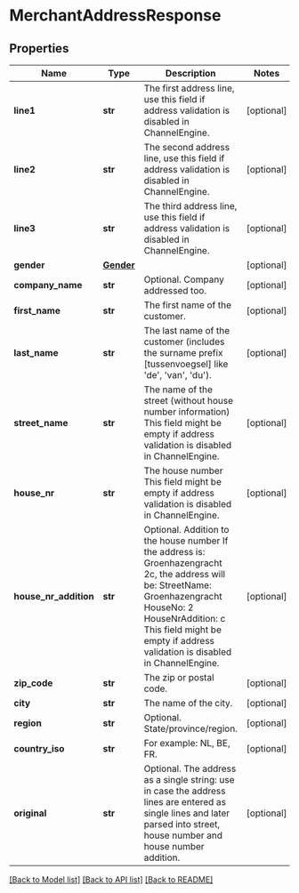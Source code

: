 # MerchantAddressResponse

## Properties
Name | Type | Description | Notes
------------ | ------------- | ------------- | -------------
**line1** | **str** | The first address line, use this field if address validation is disabled in ChannelEngine. | [optional] 
**line2** | **str** | The second address line, use this field if address validation is disabled in ChannelEngine. | [optional] 
**line3** | **str** | The third address line, use this field if address validation is disabled in ChannelEngine. | [optional] 
**gender** | [**Gender**](Gender.md) |  | [optional] 
**company_name** | **str** | Optional. Company addressed too. | [optional] 
**first_name** | **str** | The first name of the customer. | [optional] 
**last_name** | **str** | The last name of the customer (includes the surname prefix [tussenvoegsel] like &#x27;de&#x27;, &#x27;van&#x27;, &#x27;du&#x27;). | [optional] 
**street_name** | **str** | The name of the street (without house number information)  This field might be empty if address validation is disabled in ChannelEngine. | [optional] 
**house_nr** | **str** | The house number  This field might be empty if address validation is disabled in ChannelEngine. | [optional] 
**house_nr_addition** | **str** | Optional. Addition to the house number  If the address is: Groenhazengracht 2c, the address will be:  StreetName: Groenhazengracht  HouseNo: 2  HouseNrAddition: c  This field might be empty if address validation is disabled in ChannelEngine. | [optional] 
**zip_code** | **str** | The zip or postal code. | [optional] 
**city** | **str** | The name of the city. | [optional] 
**region** | **str** | Optional. State/province/region. | [optional] 
**country_iso** | **str** | For example: NL, BE, FR. | [optional] 
**original** | **str** | Optional. The address as a single string: use in case the address lines are entered  as single lines and later parsed into street, house number and house number addition. | [optional] 

[[Back to Model list]](../README.md#documentation-for-models) [[Back to API list]](../README.md#documentation-for-api-endpoints) [[Back to README]](../README.md)

